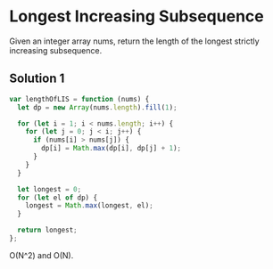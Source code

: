 # Longest Increasing Subsequence

Given an integer array nums, return the length of the longest strictly increasing subsequence.

## Solution 1

```js
var lengthOfLIS = function (nums) {
  let dp = new Array(nums.length).fill(1);

  for (let i = 1; i < nums.length; i++) {
    for (let j = 0; j < i; j++) {
      if (nums[i] > nums[j]) {
        dp[i] = Math.max(dp[i], dp[j] + 1);
      }
    }
  }

  let longest = 0;
  for (let el of dp) {
    longest = Math.max(longest, el);
  }

  return longest;
};
```

O(N^2) and O(N).
